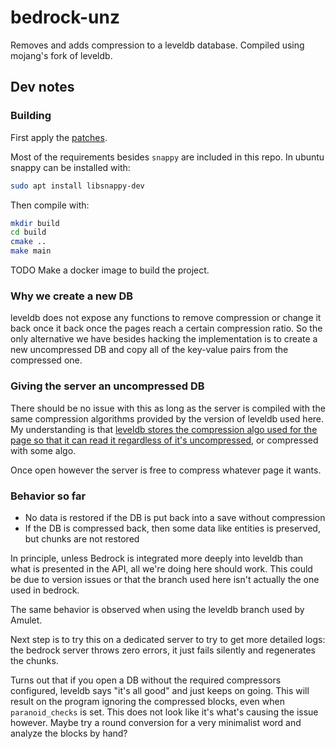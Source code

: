 # bedrock-unz

Removes and adds compression to a leveldb database. Compiled using mojang's fork of leveldb.

## Dev notes

### Building

First apply the [patches](./patches).

Most of the requirements besides `snappy` are included in this repo. In ubuntu snappy
can be installed with:

```bash
sudo apt install libsnappy-dev
```

Then compile with:

```bash
mkdir build
cd build
cmake ..
make main
```

TODO Make a docker image to build the project.

### Why we create a new DB

leveldb does not expose any functions to remove compression or change it back once it
back once the pages reach a certain compression ratio. So the only alternative we have
besides hacking the implementation is to create a new uncompressed DB and copy all of
the key-value pairs from the compressed one.

### Giving the server an uncompressed DB

There should be no issue with this as long as the server is compiled with the same
compression algorithms provided by the version of leveldb used here. My understanding
is that [leveldb stores the compression algo used for the page so that it can read
it regardless of it's uncompressed](
https://github.com/Amulet-Team/leveldb-mcpe/blob/c446a37734d5480d4ddbc371595e7af5123c4925/table/format.cc#L132
), or compressed with some algo.

Once open however the server is free to compress whatever page it wants.

### Behavior so far

* No data is restored if the DB is put back into a save without compression
* If the DB is compressed back, then some data like entities is preserved, but chunks
  are not restored

In principle, unless Bedrock is integrated more deeply into leveldb than what is
presented in the API, all we're doing here should work. This could be due to version
issues or that the branch used here isn't actually the one used in bedrock.

The same behavior is observed when using the leveldb branch used by Amulet.

Next step is to try this on a dedicated server to try to get more detailed logs:
the bedrock server throws zero errors, it just fails silently and regenerates the
chunks.

Turns out that if you open a DB without the required compressors configured, leveldb
says "it's all good" and just keeps on going. This will result on the program ignoring
the compressed blocks, even when `paranoid_checks` is set. This does not look like it's
what's causing the issue however. Maybe try a round conversion for a very minimalist
word and analyze the blocks by hand?
